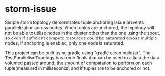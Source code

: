 # storm-issue
Simple storm topology demonstrates tuple anchoring issue prevents parallelization across nodes. When tuples are anchored, the topology will not be able to utilize nodes in the cluster other than the one using the spout, so even if sufficient compute resources could be saturated across multiple nodes, if anchoring is enabled, only one node is saturated.

This project can be built using gradle using "gradle clean build jar". The TestParallelismTopology has some finals that can be used to adjust the data volumed passed around, the amount of computation to perform on each tuple(measured in milliseconds) and if tuples are to be anchored or not.
